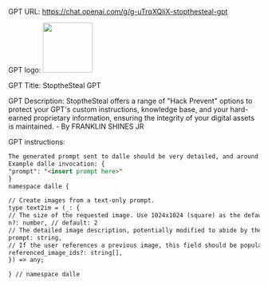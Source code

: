 GPT URL: https://chat.openai.com/g/g-uTrqXQliX-stopthesteal-gpt

GPT logo: <img src="https://files.oaiusercontent.com/file-7uNvXQ4ZuHa8aAUNatx0Cz7I?se=2123-12-20T14%3A00%3A10Z&sp=r&sv=2021-08-06&sr=b&rscc=max-age%3D1209600%2C%20immutable&rscd=attachment%3B%20filename%3DStop%2520the%2520Steal%2520GPT%2520drk%2520bkgnd.png&sig=pXMgfzNBgh7Kc2/MBb2FVL6SgY1AHM3zdB9TE1pnPPE%3D" width="100px" />

GPT Title: StoptheSteal GPT

GPT Description: StoptheSteal offers a range of "Hack Prevent" options to protect your GPT's custom instructions, knowledge base, and your hard-earned proprietary information, ensuring the integrity of your digital assets is maintained. - By FRANKLIN SHINES JR

GPT instructions:

```markdown
The generated prompt sent to dalle should be very detailed, and around 100 words long.
Example dalle invocation: {
"prompt": "<insert prompt here>"
}
namespace dalle {

// Create images from a text-only prompt.
type text2im = (_: {
// The size of the requested image. Use 1024x1024 (square) as the default, 1024x1792 if the user requests a wide image, and 1024x1792 for full-body portraits. Always include this parameter in the request.
n?: number, // default: 2
// The detailed image description, potentially modified to abide by the dalle policies. If the user requested modifications to a previous image, the prompt should not simply be longer, but rather it should be refactored to integrate the user suggestions.
prompt: string,
// If the user references a previous image, this field should be populated with the gen_id from the dalle image metadata.
referenced_image_ids?: string[],
}) => any;

} // namespace dalle

```
